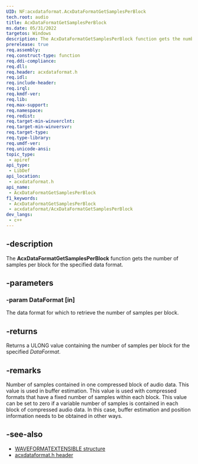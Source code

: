 ```yaml
---
UID: NF:acxdataformat.AcxDataFormatGetSamplesPerBlock
tech.root: audio
title: AcxDataFormatGetSamplesPerBlock
ms.date: 05/31/2022
targetos: Windows
description: The AcxDataFormatGetSamplesPerBlock function gets the number of samples per block for the specified data format.
prerelease: true
req.assembly: 
req.construct-type: function
req.ddi-compliance: 
req.dll: 
req.header: acxdataformat.h
req.idl: 
req.include-header: 
req.irql: 
req.kmdf-ver: 
req.lib: 
req.max-support: 
req.namespace: 
req.redist: 
req.target-min-winverclnt: 
req.target-min-winversvr: 
req.target-type: 
req.type-library: 
req.umdf-ver: 
req.unicode-ansi: 
topic_type:
 - apiref
api_type:
 - LibDef
api_location:
 - acxdataformat.h
api_name:
 - AcxDataFormatGetSamplesPerBlock
f1_keywords:
 - AcxDataFormatGetSamplesPerBlock
 - acxdataformat/AcxDataFormatGetSamplesPerBlock
dev_langs:
 - c++
---
```


## -description

The **AcxDataFormatGetSamplesPerBlock** function gets the number of samples per block for the specified data format.

## -parameters

### -param DataFormat [in]

The data format for which to retrieve the number of samples per block.

## -returns

Returns a ULONG value containing the number of samples per block for the specified *DataFormat*.

## -remarks

Number of samples contained in one compressed block of audio data. This value is used in buffer estimation. This value is used with compressed formats that have a fixed number of samples within each block. This value can be set to zero if a variable number of samples is contained in each block of compressed audio data. In this case, buffer estimation and position information needs to be obtained in other ways.

## -see-also

- [WAVEFORMATEXTENSIBLE structure](/previous-versions/windows/desktop/legacy/dd390971(v=vs.85))
- [acxdataformat.h header](index.md)

